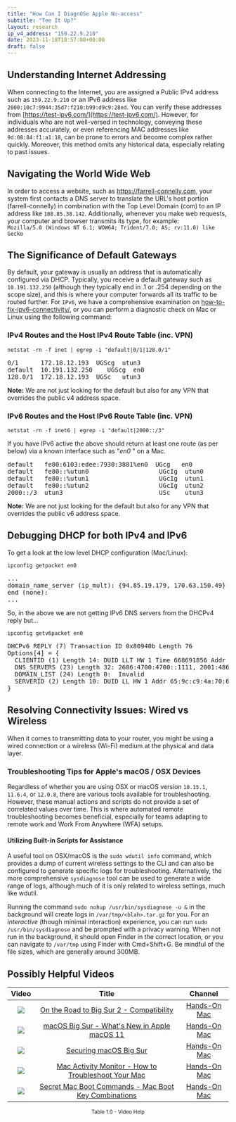 ```yaml
---
title: "How Can I DiagnOSe Apple No-access"
subtitle: "Tee It Up?"
layout: research
ip_v4_address: "159.22.9.210"
date: 2023-11-18T18:57:08+00:00
draft: false
---
```


## Understanding Internet Addressing

When connecting to the Internet, you are assigned a Public IPv4 address such as ```159.22.9.210``` or an IPv6 address like ```2000:10c7:9944:35d7:f210:b99:d9c9:28ed```. You can verify these addresses from [https://test-ipv6.com/](https://test-ipv6.com/). However, for individuals who are not well-versed in technology, conveying these addresses accurately, or even referencing MAC addresses like ```9d:08:84:f1:a1:18```, can be prone to errors and become complex rather quickly. Moreover, this method omits any historical data, especially relating to past issues.
## Navigating the World Wide Web
In order to access a website, such as https://farrell-connelly.com, your system first contacts a DNS server to translate the URL's host portion (farrell-connelly) in combination with the Top Level Domain (com) to an IP address like ```188.85.38.142```. Additionally, whenever you make web requests, your computer and browser transmits its type, for example: <br>```Mozilla/5.0 (Windows NT 6.1; WOW64; Trident/7.0; AS; rv:11.0) like Gecko```
## The Significance of Default Gateways
By default, your gateway is usually an address that is automatically configured via DHCP. Typically, you receive a default gateway such as ```10.191.132.250``` (although they typically end in .1 or .254 depending on the scope size), and this is where your computer forwards all its traffic to be routed further. For ```IPv6```, we have a comprehensive examination on [how-to-fix-ipv6-connectivity/](/blog/how-to-fix-ipv6-connectivity/), or you can perform a diagnostic check on Mac or Linux using the following command: 
<br>
### IPv4 Routes and the Host IPv4 Route Table (inc. VPN)
```netstat -rn -f inet | egrep -i "default|0/1|128.0/1"```

<pre>
0/1      172.18.12.193  UGScg  utun3
default  10.191.132.250    UGScg  en0
128.0/1  172.18.12.193  UGSc   utun3</pre>

**Note:** We are not just looking for the default but also for any VPN that overrides the public v4 address space.

### IPv6 Routes and the Host IPv6 Route Table (inc. VPN)
```netstat -rn -f inet6 | egrep -i "default|2000::/3"```

If you have IPv6 active the above should return at least one route (as per below) via a known interface such as "_en0_ " on a Mac. 

<pre>
default   fe80:6103:edee:7930:3881%en0  UGcg   en0
default   fe80::%utun0                   UGcIg  utun0
default   fe80::%utun1                   UGcIg  utun1
default   fe80::%utun2                   UGcIg  utun2
2000::/3  utun3                          USc    utun3</pre>

**Note:** We are not just looking for the default but also for any VPN that overrides the public v6 address space.
<br>

## Debugging DHCP for both IPv4 and IPv6

To get a look at the low level DHCP configuration (Mac/Linux): 

```ipconfig getpacket en0```

<pre>
...
domain_name_server (ip_mult): {94.85.19.179, 170.63.150.49}
end (none):
...</pre>

So, in the above we are not getting IPv6 DNS servers from the DHCPv4 reply but...

```ipconfig getv6packet en0```

<pre>
DHCPv6 REPLY (7) Transaction ID 0x80940b Length 76
Options[4] = {
  CLIENTID (1) Length 14: DUID LLT HW 1 Time 668691856 Addr 9d:08:84:f1:a1:18
  DNS_SERVERS (23) Length 32: 2606:4700:4700::1111, 2001:4860:4860::8844
  DOMAIN_LIST (24) Length 0:  Invalid
  SERVERID (2) Length 10: DUID LL HW 1 Addr 65:9c:c9:4a:70:62
}</pre>




## Resolving Connectivity Issues: Wired vs Wireless

When it comes to transmitting data to your router, you might be using a wired connection or a wireless (Wi-Fi) medium at the physical and data layer.
### Troubleshooting Tips for Apple's macOS / OSX Devices
Regardless of whether you are using OSX or macOS version ```10.15.1```, ```11.6.4```, or ```12.0.8```, there are various tools available for troubleshooting. However, these manual actions and scripts do not provide a set of correlated values over time. This is where automated remote troubleshooting becomes beneficial, especially for teams adapting to remote work and Work From Anywhere (WFA) setups.
#### Utilizing Built-in Scripts for Assistance
A useful tool on OSX/macOS is the ```sudo wdutil info``` command, which provides a dump of current wireless settings to the CLI and can also be configured to generate specific logs for troubleshooting. Alternatively, the more comprehensive ```sysdiagnose``` tool can be used to generate a wide range of logs, although much of it is only related to wireless settings, much like wdutil.

Running the command ```sudo nohup /usr/bin/sysdiagnose -u &``` in the background will create logs in ```/var/tmp/<blah>.tar.gz``` for you. For an *interactive* (though minimal interaction) experience, you can run ```sudo /usr/bin/sysdiagnose``` and be prompted with a privacy warning. When not run in the background, it should open Finder in the correct location, or you can navigate to ```/var/tmp``` using Finder with Cmd+Shift+G. Be mindful of the file sizes, which are generally around 300MB.
## Possibly Helpful Videos

<link href="/plugins/lity/css/lity.min.css" rel="stylesheet">
<script src="/plugins/lity/js/lity.min.js"></script>
<div class="table1-start"></div>

|Video | Title | Channel |
| :---: | :---: | :---: |
|<a href="https://www.youtube.com/watch?v=HEbK-Tignuc" data-lity><img src="https://i.ytimg.com/vi/HEbK-Tignuc/default.jpg" class="img-fluid"></a>|<a href="https://www.youtube.com/watch?v=HEbK-Tignuc" data-lity>On the Road to Big Sur 2 - Compatibility</a>|<a target="_blank" href="https://www.youtube.com/channel/UCg43DP8MdHVcl4rFK_delBg" >Hands-On Mac</a>|
|<a href="https://www.youtube.com/watch?v=JMKi6o9kaZI" data-lity><img src="https://i.ytimg.com/vi/JMKi6o9kaZI/default.jpg" class="img-fluid"></a>|<a href="https://www.youtube.com/watch?v=JMKi6o9kaZI" data-lity>macOS Big Sur - What&#39;s New in Apple macOS 11</a>|<a target="_blank" href="https://www.youtube.com/channel/UCg43DP8MdHVcl4rFK_delBg" >Hands-On Mac</a>|
|<a href="https://www.youtube.com/watch?v=7KdhJimuhNw" data-lity><img src="https://i.ytimg.com/vi/7KdhJimuhNw/default.jpg" class="img-fluid"></a>|<a href="https://www.youtube.com/watch?v=7KdhJimuhNw" data-lity>Securing macOS Big Sur</a>|<a target="_blank" href="https://www.youtube.com/channel/UCg43DP8MdHVcl4rFK_delBg" >Hands-On Mac</a>|
|<a href="https://www.youtube.com/watch?v=TWzWd_DiaJ0" data-lity><img src="https://i.ytimg.com/vi/TWzWd_DiaJ0/default.jpg" class="img-fluid"></a>|<a href="https://www.youtube.com/watch?v=TWzWd_DiaJ0" data-lity>Mac Activity Monitor - How to Troubleshoot Your Mac</a>|<a target="_blank" href="https://www.youtube.com/channel/UCg43DP8MdHVcl4rFK_delBg" >Hands-On Mac</a>|
|<a href="https://www.youtube.com/watch?v=VwNYWAxHCgM" data-lity><img src="https://i.ytimg.com/vi/VwNYWAxHCgM/default.jpg" class="img-fluid"></a>|<a href="https://www.youtube.com/watch?v=VwNYWAxHCgM" data-lity>Secret Mac Boot Commands - Mac Boot Key Combinations</a>|<a target="_blank" href="https://www.youtube.com/channel/UCg43DP8MdHVcl4rFK_delBg" >Hands-On Mac</a>|

<center><small>Table 1.0 - Video Help</small></center>
 <br>
<div class="table1-end"></div>
<script type="text/javascript">
(function() {
    $('div.table1-start').nextUntil('div.table1-end', 'table').addClass('table thead-dark table-striped table-responsive rounded').attr('id', 't1');
    $('#t1').find('thead').addClass('thead-dark');
})();
</script>
